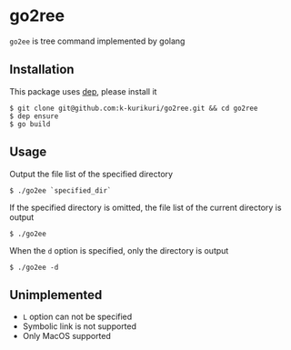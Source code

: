 # go2ree
`go2ee` is tree command implemented by golang

## Installation
This package uses [dep](https://github.com/golang/dep), please install it

```
$ git clone git@github.com:k-kurikuri/go2ree.git && cd go2ree
$ dep ensure
$ go build
```

## Usage
Output the file list of the specified directory
```
$ ./go2ee `specified_dir`
```

If the specified directory is omitted, the file list of the current directory is output
```
$ ./go2ee
```

When the `d` option is specified, only the directory is output
```
$ ./go2ee -d
```

## Unimplemented
- `L` option can not be specified
- Symbolic link is not supported
- Only MacOS supported
